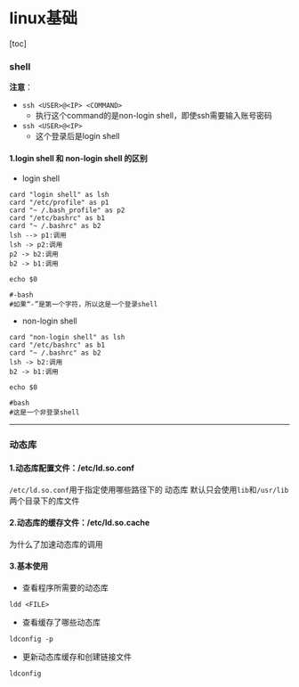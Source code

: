 # linux基础
[toc]
### shell
**注意**：
* `ssh <USER>@<IP> <COMMAND>`
  * 执行这个command的是non-login shell，即使ssh需要输入账号密码
* `ssh <USER>@<IP>`
  * 这个登录后是login shell
#### 1.login shell 和 non-login shell 的区别
* login shell
```plantuml
card "login shell" as lsh
card "/etc/profile" as p1
card "~ /.bash_profile" as p2
card "/etc/bashrc" as b1
card "~ /.bashrc" as b2
lsh --> p1:调用
lsh -> p2:调用
p2 -> b2:调用
b2 -> b1:调用  
```
```shell
echo $0

#-bash
#如果“-”是第一个字符，所以这是一个登录shell
```
* non-login shell
```plantuml
card "non-login shell" as lsh
card "/etc/bashrc" as b1
card "~ /.bashrc" as b2
lsh -> b2:调用
b2 -> b1:调用
```
```shell
echo $0

#bash
#这是一个非登录shell
```

***

### 动态库

#### 1.动态库配置文件：/etc/ld.so.conf
`/etc/ld.so.conf`用于指定使用哪些路径下的 动态库
默认只会使用`lib`和`/usr/lib`两个目录下的库文件

#### 2.动态库的缓存文件：/etc/ld.so.cache
为什么了加速动态库的调用

#### 3.基本使用
* 查看程序所需要的动态库
```shell
ldd <FILE>
```

* 查看缓存了哪些动态库
```shell
ldconfig -p
```

* 更新动态库缓存和创建链接文件
```shell
ldconfig
```
